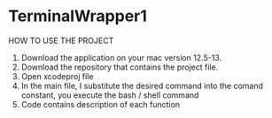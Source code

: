 # TerminalWrapper1

HOW TO USE THE PROJECT
1) Download the application on your mac version 12.5-13.
2) Download the repository that contains the project file.
3) Open xcodeproj file
4) In the main file, I substitute the desired command into the comand constant, you execute the bash / shell command
5) Code contains description of each function

